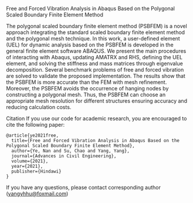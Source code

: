 Free and Forced Vibration Analysis in Abaqus Based on the Polygonal Scaled Boundary Finite Element Method


The polygonal scaled boundary finite element method (PSBFEM) is a novel approach integrating the standard scaled boundary finite element method and the polygonal mesh technique. In this work, a user-defined element (UEL) for dynamic analysis based on the PSBFEM is developed in the general finite element software ABAQUS. We present the main procedures of interacting with Abaqus, updating AMATRX and RHS, defining the UEL element, and solving the stiffness and mass matrices through eigenvalue decomposition. Several benchmark problems of free and forced vibration are solved to validate the proposed implementation. The results show that the PSBFEM is more accurate than the FEM with mesh refinement. Moreover, the PSBFEM avoids the occurrence of hanging nodes by constructing a polygonal mesh. Thus, the PSBFEM can choose an appropriate mesh resolution for different structures ensuring accuracy and reducing calculation costs.

Citation
If you use our code for academic research, you are encouraged to cite the following paper:

```
@article{ye2021free,
  title={Free and Forced Vibration Analysis in Abaqus Based on the Polygonal Scaled Boundary Finite Element Method},
  author={Ye, Nan and Su, Chao and Yang, Yang},
  journal={Advances in Civil Engineering},
  volume={2021},
  year={2021},
  publisher={Hindawi}
}

```
If you have any questions, please contact corresponding author (yangyhhu@foxmail.com)
